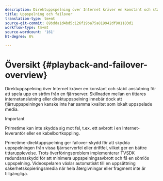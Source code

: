 ```yaml
---
description: Direktuppspelning över Internet kräver en konstant och stabil anslutning för att spela upp en ström från en fjärrserver. Skillnaden mellan en tittares internetanslutning eller direktuppspelning innebär dock att fjärruppspelningen kanske inte har samma kvalitet som lokalt uppspelade media.
title: Uppspelning och failover
translation-type: tm+mt
source-git-commit: 89bdda1d4bd5c126f19ba75a819942df901183d1
workflow-type: tm+mt
source-wordcount: '161'
ht-degree: 0%

---
```



# Översikt {#playback-and-failover-overview}

Direktuppspelning över Internet kräver en konstant och stabil anslutning för att spela upp en ström från en fjärrserver. Skillnaden mellan en tittares internetanslutning eller direktuppspelning innebär dock att fjärruppspelningen kanske inte har samma kvalitet som lokalt uppspelade media.

>[!IMPORTANT]
>
>Primetime kan inte skydda sig mot fel, t.ex. ett avbrott i en Internet-leverantör eller en kabelbortkoppling.

Primetime-direktuppspelning ger failover-skydd för att skydda uppspelningen från vissa fjärrserverfel eller driftfel, vilket ger en bättre tittarupplevelse. Trots överföringsproblem implementerar TVSDK redundansskydd för att minimera uppspelningsavbrott och få en sömlös uppspelning. Videospelaren växlar automatiskt till en uppsättning säkerhetskopieringsmedia när hela återgivningar eller fragment inte är tillgängliga.